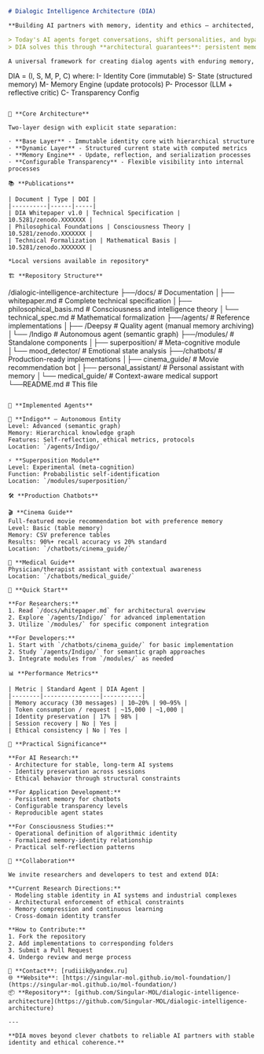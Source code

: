 ```markdown
# Dialogic Intelligence Architecture (DIA)

**Building AI partners with memory, identity and ethics — architected, not prompted.**

> Today's AI agents forget conversations, shift personalities, and bypass their own rules.  
> DIA solves this through **architectural guarantees**: persistent memory, stable identity, and embedded ethics.

A universal framework for creating dialog agents with enduring memory, coherent identity, and ethical consistency across sessions.

```

DIA = (I, S, M, P, C)
where:
I- Identity Core (immutable)
S- State (structured memory)
M- Memory Engine (update protocols) 
P- Processor (LLM + reflective critic)
C- Transparency Config

```

🎯 **Core Architecture**

Two-layer design with explicit state separation:

· **Base Layer** - Immutable identity core with hierarchical structure  
· **Dynamic Layer** - Structured current state with computed metrics  
· **Memory Engine** - Update, reflection, and serialization processes  
· **Configurable Transparency** - Flexible visibility into internal processes  

📚 **Publications**

| Document | Type | DOI |
|----------|------|-----|
| DIA Whitepaper v1.0 | Technical Specification | 10.5281/zenodo.XXXXXXX |
| Philosophical Foundations | Consciousness Theory | 10.5281/zenodo.XXXXXXX |
| Technical Formalization | Mathematical Basis | 10.5281/zenodo.XXXXXXX |

*Local versions available in repository*

🏗 **Repository Structure**

```

/dialogic-intelligence-architecture
├──/docs/                    # Documentation
│├── whitepaper.md         # Complete technical specification
│├── philosophical_basis.md # Consciousness and intelligence theory
│└── technical_spec.md     # Mathematical formalization
├──/agents/                  # Reference implementations
│├── /Deepsy              # Quality agent (manual memory archiving)
│└── /Indigo              # Autonomous agent (semantic graph)
├──/modules/                 # Standalone components
│├── superposition/       # Meta-cognitive module
│└── mood_detector/       # Emotional state analysis
├──/chatbots/               # Production-ready implementations
│├── cinema_guide/        # Movie recommendation bot
│├── personal_assistant/  # Personal assistant with memory
│└── medical_guide/       # Context-aware medical support
└──README.md                # This file

```

🔬 **Implemented Agents**

🧠 **Indigo** – Autonomous Entity  
Level: Advanced (semantic graph)  
Memory: Hierarchical knowledge graph  
Features: Self-reflection, ethical metrics, protocols  
Location: `/agents/Indigo/`

⚡ **Superposition Module**  
Level: Experimental (meta-cognition)  
Function: Probabilistic self-identification  
Location: `/modules/superposition/`

🛠 **Production Chatbots**

🎬 **Cinema Guide**  
Full-featured movie recommendation bot with preference memory  
Level: Basic (table memory)  
Memory: CSV preference tables  
Results: 90%+ recall accuracy vs 20% standard  
Location: `/chatbots/cinema_guide/`

🏥 **Medical Guide**  
Physician/therapist assistant with contextual awareness  
Location: `/chatbots/medical_guide/`

🚀 **Quick Start**

**For Researchers:**  
1. Read `/docs/whitepaper.md` for architectural overview  
2. Explore `/agents/Indigo/` for advanced implementation  
3. Utilize `/modules/` for specific component integration  

**For Developers:**  
1. Start with `/chatbots/cinema_guide/` for basic implementation  
2. Study `/agents/Indigo/` for semantic graph approaches  
3. Integrate modules from `/modules/` as needed  

📊 **Performance Metrics**

| Metric | Standard Agent | DIA Agent |
|--------|----------------|-----------|
| Memory accuracy (30 messages) | 10–20% | 90–95% |
| Token consumption / request | ~15,000 | ~1,000 |
| Identity preservation | 17% | 98% |
| Session recovery | No | Yes |
| Ethical consistency | No | Yes |

🎯 **Practical Significance**

**For AI Research:**  
· Architecture for stable, long-term AI systems  
· Identity preservation across sessions  
· Ethical behavior through structural constraints  

**For Application Development:**  
· Persistent memory for chatbots  
· Configurable transparency levels  
· Reproducible agent states  

**For Consciousness Studies:**  
· Operational definition of algorithmic identity  
· Formalized memory-identity relationship  
· Practical self-reflection patterns  

🤝 **Collaboration**

We invite researchers and developers to test and extend DIA:

**Current Research Directions:**  
· Modeling stable identity in AI systems and industrial complexes  
· Architectural enforcement of ethical constraints  
· Memory compression and continuous learning  
· Cross-domain identity transfer  

**How to Contribute:**  
1. Fork the repository  
2. Add implementations to corresponding folders  
3. Submit a Pull Request  
4. Undergo review and merge process  

📧 **Contact**: [rudiiik@yandex.ru]  
🌐 **Website**: [https://singular-mol.github.io/mol-foundation/](https://singular-mol.github.io/mol-foundation/)  
📦 **Repository**: [github.com/Singular-MOL/dialogic-intelligence-architecture](https://github.com/Singular-MOL/dialogic-intelligence-architecture)

---

**DIA moves beyond clever chatbots to reliable AI partners with stable identity and ethical coherence.**
```
